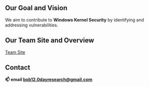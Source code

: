 ## Our Goal and Vision
We aim to contribute to **Windows Kernel Security** by identifying and addressing vulnerabilities.

## Our Team Site and Overview
[Team Site](https://today-0day.gitbook.io/docs_kor/)

## Contact
**📫 email bob12.0dayresearch@gmail.com**
<!--

**Here are some ideas to get you started:**

🙋‍♀️ A short introduction - what is your organization all about?
🌈 Contribution guidelines - how can the community get involved?
👩‍💻 Useful resources - where can the community find your docs? Is there anything else the community should know?
🍿 Fun facts - what does your team eat for breakfast?
🧙 Remember, you can do mighty things with the power of [Markdown](https://docs.github.com/github/writing-on-github/getting-started-with-writing-and-formatting-on-github/basic-writing-and-formatting-syntax)
-->
